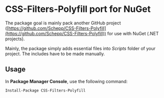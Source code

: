 # CSS-Filters-Polyfill port for NuGet #

The package goal is mainly pack another GitHub project ([https://github.com/Schepp/CSS-Filters-Polyfill](https://github.com/Schepp/CSS-Filters-Polyfill)) for use with NuGet (.NET projects). 

Mainly, the package simply adds essential files into *Scripts* folder of your project. The includes have to be made manually.

## Usage ##

In **Package Manager Console**, use the following command:

`Install-Package CSS-Filters-Polyfill`